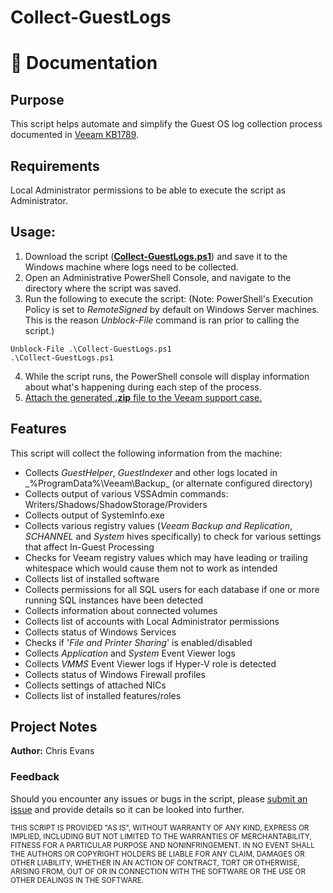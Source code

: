 # Collect-GuestLogs

# 📗 Documentation


## **Purpose**
This script helps automate and simplify the Guest OS log collection process documented in [Veeam KB1789](https://www.veeam.com/kb1789).

## **Requirements** <br>
Local Administrator permissions to be able to execute the script as Administrator.


## **Usage:** <br>

1. Download the script (**[Collect-GuestLogs.ps1](https://github.com/VeeamHub/powershell/blob/master/BR-Collect-GuestLogs/Collect-GuestLogs.ps1)**) and save it to the Windows machine where logs need to be collected.
2. Open an Administrative PowerShell Console, and navigate to the directory where the script was saved.
3. Run the following to execute the script:
     (Note: PowerShell's Execution Policy is set to _RemoteSigned_ by default on Windows Server machines. This is the reason _Unblock-File_ command is ran prior to calling the script.)
```
Unblock-File .\Collect-GuestLogs.ps1
.\Collect-GuestLogs.ps1
```
4. While the script runs, the PowerShell console will display information about what's happening during each step of the process. 
5. [Attach the generated **.zip** file to the Veeam support case.](https://www.veeam.com/kb4162)

## **Features** <br>
This script will collect the following information from the machine:

* Collects _GuestHelper_, _GuestIndexer_ and other logs located in _%ProgramData%\Veeam\Backup\_ (or alternate configured directory)
* Collects output of various VSSAdmin commands: Writers/Shadows/ShadowStorage/Providers
* Collects output of SystemInfo.exe
* Collects various registry values (_Veeam Backup and Replication_, _SCHANNEL_ and _System_ hives specifically) to check for various settings that affect In-Guest Processing
* Checks for Veeam registry values which may have leading or trailing whitespace which would cause them not to work as intended
* Collects list of installed software
* Collects permissions for all SQL users for each database if one or more running SQL instances have been detected
* Collects information about connected volumes
* Collects list of accounts with Local Administrator permissions
* Collects status of Windows Services
* Checks if '_File and Printer Sharing_' is enabled/disabled
* Collects _Application_ and _System_ Event Viewer logs
* Collects _VMMS_ Event Viewer logs if Hyper-V role is detected
* Collects status of Windows Firewall profiles
* Collects settings of attached NICs
* Collects list of installed features/roles

## Project Notes
**Author:** Chris Evans <br>

### **Feedback** <br>
Should you encounter any issues or bugs in the script, please [submit an issue](https://github.com/VeeamHub/powershell/issues) and provide details so it can be looked into further.

 <sub>THIS SCRIPT IS PROVIDED "AS IS", WITHOUT WARRANTY OF ANY KIND, EXPRESS OR IMPLIED, INCLUDING BUT NOT LIMITED TO THE WARRANTIES OF MERCHANTABILITY, FITNESS FOR A PARTICULAR PURPOSE AND NONINFRINGEMENT. IN NO EVENT SHALL THE AUTHORS OR COPYRIGHT HOLDERS BE LIABLE FOR ANY CLAIM, DAMAGES OR OTHER LIABILITY, WHETHER IN AN ACTION OF CONTRACT, TORT OR OTHERWISE, ARISING FROM, OUT OF OR IN CONNECTION WITH THE SOFTWARE OR THE USE OR OTHER DEALINGS IN THE SOFTWARE.</sub>
